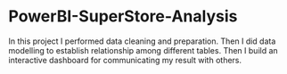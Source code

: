 # PowerBI-SuperStore-Analysis
In this project I performed data cleaning and preparation. Then I did data modelling to establish relationship among different tables. Then I build an interactive dashboard for communicating my result with others.
